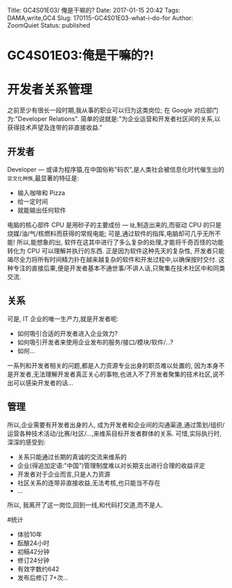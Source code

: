 Title: GC4S01E03/ 俺是干嘛的?
Date: 2017-01-15 20:42
Tags: DAMA,write,GC4
Slug: 170115-GC4S01E03-what-i-do-for
Author: ZoomQuiet
Status: published

# GC4S01E03:俺是干嘛的?!

# 开发者关系管理
之前至少有很长一段时期,我从事的职业可以归为这类岗位;
在 Google 对应部门为:"Developer Relations".
简单的说就是:"为企业运营和开发者社区间的关系,以获得技术声望及连带的非直接收益."

## 开发者
Developer — 或译为程序猿,在中国俗称"码农",是人类社会被信息化时代催生出的 `亚文化种族`,最显著的特征是:

- 输入咖啡和 Pizza
- 给一定时间
- 就能输出任何软件

电脑的核心部件 CPU 是用砂子的主要成份 — `硅`,制造出来的,而驱动 CPU 的只是烧媒/油/气/核燃料而获得的常规电能;
可是,通过软件的指挥,电脑却可几乎无所不能!
所以,能想象的出, 软件在这其中进行了多么复杂的处理,才能将千奇百怪的功能转化为 CPU 可以理解并执行的东西.
正是因为软件这种先天的复杂性, 开发者只能竭尽全力将所有时间精力扑在越来越复杂的软件和开发过程中,以确保按时交付.
这种专注的直接后果,便是开发者基本不通世事/不讲人话,只聚集在技术社区中和同类交流.

## 关系
可是, IT 企业的唯一生产力,就是开发者呢:

- 如何吸引合适的开发者进入企业效力?
- 如何吸引开发者来使用企业发布的服务/接口/模块/软件/…?
- 如何...

一系列和开发者相关的问题,都是人力资源专业出身的职员难以处置的, 因为本身不是开发者,无法理解开发者真正关心的事物,也进入不了开发者聚集的技术社区,说不出可以感染开发者的话… 

## 管理
所以,企业需要有开发者出身的人, 成为开发者和企业间的沟通渠道,通过策划/组织/运营各种技术活动/比赛/社区/…,来维系目标开发者群体的关系.
可惜,实际执行时,深深的感受到:

- 关系只能通过长期的真诚的交流来维系的
- 企业(得追加定语:"中国")管理制度难以对长期支出进行合理的收益评定
- 开发者对于企业而言,只是人力资源
- 社区关系的连带非直接收益,无法考核,也只能当不存在
- …

所以, 我离开了这一岗位,回到一线,和代码打交道,而不是人.

#统计

- 体验10年
- 酝酿24小时
- 初稿42分钟
- 修订24分钟
- 有效字数约642
- 发布后修订 7+次…